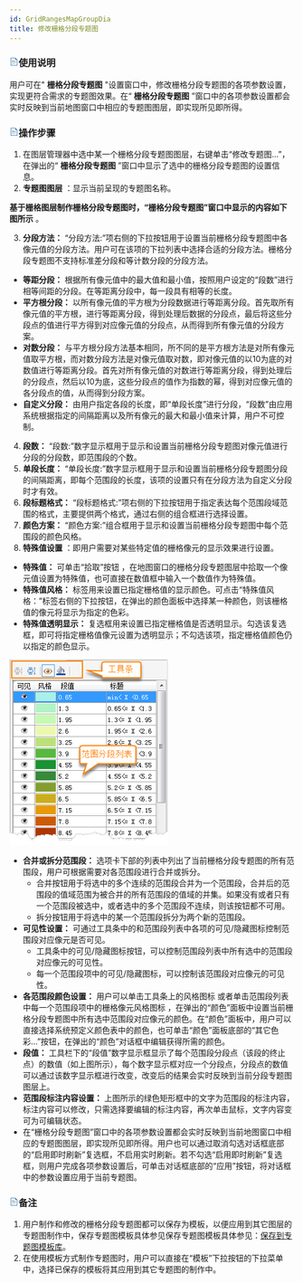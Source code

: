 ```yaml
---
id: GridRangesMapGroupDia
title: 修改栅格分段专题图
---
```

### ![](../../img/read.gif)使用说明

用户可在" **栅格分段专题图** "设置窗口中，修改栅格分段专题图的各项参数设置，实现更符合需求的专题图效果。在“ **栅格分段专题图**
”窗口中的各项参数设置都会实时反映到当前地图窗口中相应的专题图图层，即实现所见即所得。

### ![](../../img/read.gif)操作步骤

1. 在图层管理器中选中某一个栅格分段专题图图层，右键单击“修改专题图...”，在弹出的“ **栅格分段专题图** ”窗口中显示了选中的栅格分段专题图的设置信息。
2. **专题图图层** ：显示当前呈现的专题图名称。

**基于栅格图层制作栅格分段专题图时，“栅格分段专题图”窗口中显示的内容如下图所示** 。

3. **分段方法：** “分段方法:”项右侧的下拉按钮用于设置当前栅格分段专题图中各像元值的分段方法。用户可在该项的下拉列表中选择合适的分段方法。栅格分段专题图不支持标准差分段和等计数分段的分段方法。
* **等距分段：** 根据所有像元值中的最大值和最小值，按照用户设定的“段数”进行相等间距的分段。在等距离分段中，每一段具有相等的长度。
* **平方根分段：** 以所有像元值的平方根为分段数据进行等距离分段。首先取所有像元值的平方根，进行等距离分段，得到处理后数据的分段点，最后将这些分段点的值进行平方得到对应像元值的分段点，从而得到所有像元值的分段方案。
* **对数分段：** 与平方根分段方法基本相同，所不同的是平方根方法是对所有像元值取平方根，而对数分段方法是对像元值取对数，即对像元值的以10为底的对数值进行等距离分段。首先对所有像元值的对数进行等距离分段，得到处理后的分段点，然后以10为底，这些分段点的值作为指数的幂，得到对应像元值的各分段点的值，从而得到分段方案。
* **自定义分段：** 由用户指定各段的长度，即“单段长度”进行分段，“段数”由应用系统根据指定的间隔距离以及所有像元的最大和最小值来计算，用户不可控制。
4. **段数：** “段数:”数字显示框用于显示和设置当前栅格分段专题图对像元值进行分段的分段数，即范围段的个数。
5. **单段长度：** “单段长度:”数字显示框用于显示和设置当前栅格分段专题图分段的间隔距离，即每个范围段的长度，该项的设置只有在分段方法为自定义分段时才有效。
6. **段标题格式：** “段标题格式:”项右侧的下拉按钮用于指定表达每个范围段域范围的格式，主要提供两个格式，通过右侧的组合框进行选择设置。
7. **颜色方案：** “颜色方案:”组合框用于显示和设置当前栅格分段专题图中每个范围段的颜色风格。
8. **特殊值设置** ：即用户需要对某些特定值的栅格像元的显示效果进行设置。 
* **特殊值：** 可单击“拾取”按钮 ，在地图窗口的栅格分段专题图层中拾取一个像元值设置为特殊值，也可直接在数值框中输入一个数值作为特殊值。 
* **特殊值风格：** 标签用来设置已指定栅格值的显示颜色。可点击“特殊值风格：”标签右侧的下拉按钮，在弹出的颜色面板中选择某一种颜色，则该栅格值的像元将显示为指定的色彩。 
* **特殊值透明显示：** 复选框用来设置已指定栅格值是否透明显示。勾选该复选框，即可将指定栅格值像元设置为透明显示；不勾选该项，指定栅格值颜色仍以指定的颜色显示。  

![](img/GridRangesMapGroupDia1.png)  

* **合并或拆分范围段：** 选项卡下部的列表中列出了当前栅格分段专题图的所有范围段，用户可根据需要对各范围段进行合并或拆分。 
  * 合并按钮用于将选中的多个连续的范围段合并为一个范围段，合并后的范围段的值域范围为被合并的所有范围段的值域的并集。如果没有或者只有一个范围段被选中，或者选中的多个范围段不连续，则该按钮都不可用。
  * 拆分按钮用于将选中的某一个范围段拆分为两个新的范围段。
* **可见性设置：** 可通过工具条中的和范围段列表中各项的可见/隐藏图标控制范围段对应像元是否可见。
  * 工具条中的可见/隐藏图标按钮，可以控制范围段列表中所有选中的范围段对应像元的可见性。
  * 每一个范围段项中的可见/隐藏图标，可以控制该范围段对应像元的可见性。
* **各范围段颜色设置：** 用户可以单击工具条上的风格图标 或者单击范围段列表中每一个范围段项中的栅格像元风格图标 ，在弹出的“颜色”面板中设置当前栅格分段专题图中所有选中范围段对应像元的颜色。在“颜色”面板中，用户可以直接选择系统预定义颜色表中的颜色，也可单击“颜色”面板底部的“其它色彩...”按钮，在弹出的“颜色”对话框中编辑获得所需的颜色。
* **段值：** 工具栏下的“段值”数字显示框显示了每个范围段分段点（该段的终止点）的数值（如上图所示），每个数字显示框对应一个分段点，分段点的数值可以通过该数字显示框进行改变，改变后的结果会实时反映到当前分段专题图图层上。
* **范围段标注内容设置：** 上图所示的绿色矩形框中的文字为范围段的标注内容，标注内容可以修改，只需选择要编辑的标注内容，再次单击鼠标，文字内容变可为可编辑状态。
* 在“栅格分段专题图”窗口中的各项参数设置都会实时反映到当前地图窗口中相应的专题图图层，即实现所见即所得。用户也可以通过取消勾选对话框底部的“启用即时刷新”复选框，不启用实时刷新。若不勾选“启用即时刷新”复选框，则用户完成各项参数设置后，可单击对话框底部的“应用”按钮，将对话框中的参数设置应用于当前专题图。

### ![](../../img/read.gif)备注

1. 用户制作和修改的栅格分段专题图都可以保存为模板，以便应用到其它图层的专题图制作中，保存专题图模板具体参见保存专题图模板具体参见：[保存到专题图模板库](../Methods/DTv2_LoadStyleThemeTempl)。
2. 在使用模板方式制作专题图时，用户可以直接在“模板”下拉按钮的下拉菜单中，选择已保存的模板将其应用到其它专题图的制作中。

